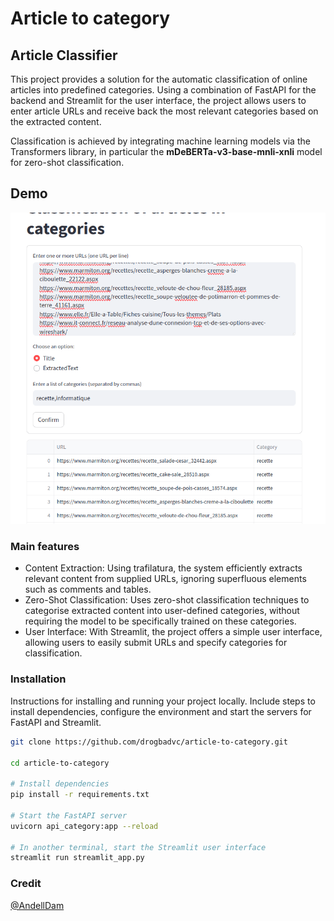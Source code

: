 # Article to category

## Article Classifier

This project provides a solution for the automatic classification of online articles into predefined categories. Using a combination of FastAPI for the backend and Streamlit for the user interface, the project allows users to enter article URLs and receive back the most relevant categories based on the extracted content. 

Classification is achieved by integrating machine learning models via the Transformers library, in particular the **mDeBERTa-v3-base-mnli-xnli** model for zero-shot classification.
## Demo

![](./demo/demo-1.png)

### Main features
- Content Extraction: Using trafilatura, the system efficiently extracts relevant content from supplied URLs, ignoring superfluous elements such as comments and tables.
- Zero-Shot Classification: Uses zero-shot classification techniques to categorise extracted content into user-defined categories, without requiring the model to be specifically trained on these categories.
- User Interface: With Streamlit, the project offers a simple user interface, allowing users to easily submit URLs and specify categories for classification.

### Installation

Instructions for installing and running your project locally. Include steps to install dependencies, configure the environment and start the servers for FastAPI and Streamlit.
```bash
git clone https://github.com/drogbadvc/article-to-category.git

cd article-to-category

# Install dependencies
pip install -r requirements.txt

# Start the FastAPI server
uvicorn api_category:app --reload

# In another terminal, start the Streamlit user interface
streamlit run streamlit_app.py

```

### Credit

[@AndellDam](https://twitter.com/AndellDam)
